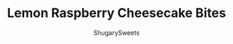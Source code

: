 ---
layout: ../../layouts/MarkdownPostLayout.astro
title: Lemon Raspberry Cheesecake Bites
author: ShugarySweets
pubDate: 2019-01-15
description: "Lemon Raspberry Cheesecake bites are the perfect bite-size dessert. Mini cheesecake that is creamy and delicious without the guilt of a whole slice. Enjoy snacking on one, two, or more of these cheesecake bites!"
image_url: https://www.shugarysweets.com/wp-content/uploads/2012/07/lemon-raspberry-cheesecake-bar-6.jpg
tags: ["Desserts","American"]
calories: 234
protein: 3
carbohydrates: 26
fats: 13
fiber: 0
ingredients: ["30 vanilla wafer cookies","1/4 cup butter, melted","1/3 cup heavy cream","1/2 cup white chocolate morsels","2 packages (8 ounce each) cream cheese, softened","3/4 cup granulated sugar","1 1/2 teaspoon cornstarch","1/2 cup sour cream","1 teaspoon vanilla extract","2 large eggs","1 1/2 cups lemon curd","16 fresh raspberries"]
serves: 16
time: "4 hours 25 minutes"
prepTime: "20 minutes"
instructions: ["For the crust, process cookies in food processor until crumbs. Mix in melted butter until completely combined (I just pulse a couple of times). Press into bottom of a foil lined 8inch square baking dish.","Bake crust in a 350 degree oven for 8 minutes. Remove and cool while preparing cheesecake filling.","For the filling, heat heavy cream in a double boiler over low heat. Add in white chocolate and stir continuously until chips are melted. Remove from heat and set aside.","In mixer, beat cream cheese with sugar and cornstarch until fluffy. Beat in sour cream, eggs and vanilla extract. Slowly beat in heavy cream mixture. Pour into prepared crust and bake in a 300 degree oven for 35 minutes. Turn oven off, and let cheesecake remain in oven an additional 20 minutes. Remove and cool completely. Spread lemon curd on top of cheesecake, evenly.","Refrigerate at least 3 hours.","Cut cheesecake into small bites (I cut off the edges to get a nice, clean bite). Garnish with fresh raspberries, if desired. Enjoy!"]
nutrition: ["234 calories","26 grams carbohydrates","69 milligrams cholesterol","13 grams fat","0 grams fiber","3 grams protein","8 grams saturated fat","123 milligrams sodium","23 grams sugar","0 grams trans fat","5 grams unsaturated fat"]
---